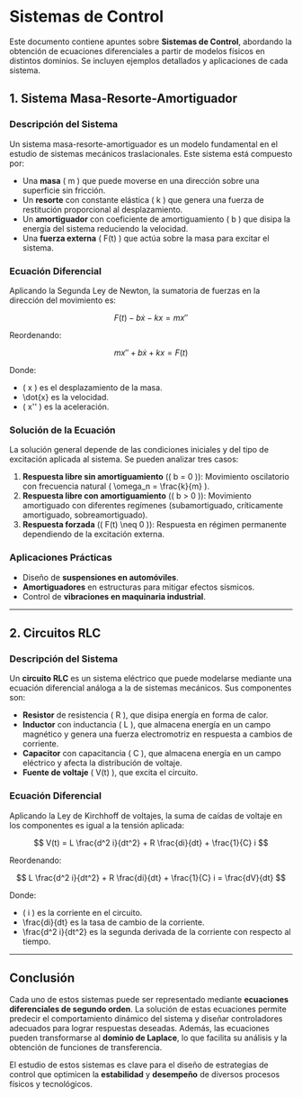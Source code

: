 # Sistemas de Control

Este documento contiene apuntes sobre **Sistemas de Control**, abordando la obtención de ecuaciones diferenciales a partir de modelos físicos en distintos dominios. Se incluyen ejemplos detallados y aplicaciones de cada sistema.

## 1. Sistema Masa-Resorte-Amortiguador

### Descripción del Sistema

Un sistema masa-resorte-amortiguador es un modelo fundamental en el estudio de sistemas mecánicos traslacionales. Este sistema está compuesto por:

- Una **masa** \( m \) que puede moverse en una dirección sobre una superficie sin fricción.
- Un **resorte** con constante elástica \( k \) que genera una fuerza de restitución proporcional al desplazamiento.
- Un **amortiguador** con coeficiente de amortiguamiento \( b \) que disipa la energía del sistema reduciendo la velocidad.
- Una **fuerza externa** \( F(t) \) que actúa sobre la masa para excitar el sistema.

### Ecuación Diferencial

Aplicando la Segunda Ley de Newton, la sumatoria de fuerzas en la dirección del movimiento es:

$$
F(t) - b \dot{x} - kx = m x''
$$

Reordenando:

$$
m x'' + b \dot{x} + kx = F(t)
$$

Donde:

- \( x \) es el desplazamiento de la masa.
- \dot{x} es la velocidad.
- \( x'' \) es la aceleración.

### Solución de la Ecuación

La solución general depende de las condiciones iniciales y del tipo de excitación aplicada al sistema. Se pueden analizar tres casos:

1. **Respuesta libre sin amortiguamiento** (\( b = 0 \)): Movimiento oscilatorio con frecuencia natural \( \omega_n = \frac{k}{m} \).
2. **Respuesta libre con amortiguamiento** (\( b > 0 \)): Movimiento amortiguado con diferentes regímenes (subamortiguado, críticamente amortiguado, sobreamortiguado).
3. **Respuesta forzada** (\( F(t) \neq 0 \)): Respuesta en régimen permanente dependiendo de la excitación externa.

### Aplicaciones Prácticas

- Diseño de **suspensiones en automóviles**.
- **Amortiguadores** en estructuras para mitigar efectos sísmicos.
- Control de **vibraciones en maquinaria industrial**.

---

## 2. Circuitos RLC

### Descripción del Sistema

Un **circuito RLC** es un sistema eléctrico que puede modelarse mediante una ecuación diferencial análoga a la de sistemas mecánicos. Sus componentes son:

- **Resistor** de resistencia \( R \), que disipa energía en forma de calor.
- **Inductor** con inductancia \( L \), que almacena energía en un campo magnético y genera una fuerza electromotriz en respuesta a cambios de corriente.
- **Capacitor** con capacitancia \( C \), que almacena energía en un campo eléctrico y afecta la distribución de voltaje.
- **Fuente de voltaje** \( V(t) \), que excita el circuito.

### Ecuación Diferencial

Aplicando la Ley de Kirchhoff de voltajes, la suma de caídas de voltaje en los componentes es igual a la tensión aplicada:

$$
V(t) = L \frac{d^2 i}{dt^2} + R \frac{di}{dt} + \frac{1}{C} i
$$

Reordenando:

$$
L \frac{d^2 i}{dt^2} + R \frac{di}{dt} + \frac{1}{C} i = \frac{dV}{dt}
$$

Donde:

- \( i \) es la corriente en el circuito.
- \frac{di}{dt} es la tasa de cambio de la corriente.
- \frac{d^2 i}{dt^2} es la segunda derivada de la corriente con respecto al tiempo.

---

## Conclusión

Cada uno de estos sistemas puede ser representado mediante **ecuaciones diferenciales de segundo orden**. La solución de estas ecuaciones permite predecir el comportamiento dinámico del sistema y diseñar controladores adecuados para lograr respuestas deseadas. Además, las ecuaciones pueden transformarse al **dominio de Laplace**, lo que facilita su análisis y la obtención de funciones de transferencia.

El estudio de estos sistemas es clave para el diseño de estrategias de control que optimicen la **estabilidad** y **desempeño** de diversos procesos físicos y tecnológicos.
